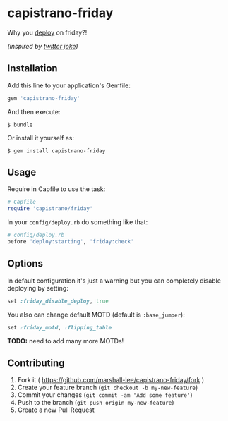 # capistrano-friday

Why you [deploy](https://github.com/capistrano/capistrano) on friday?!

*(inspired by [twitter joke](https://twitter.com/yurykusik/status/556064634525204481))*

## Installation

Add this line to your application's Gemfile:

```ruby
gem 'capistrano-friday'
```

And then execute:

    $ bundle

Or install it yourself as:

    $ gem install capistrano-friday

## Usage

Require in Capfile to use the task:

```ruby
# Capfile
require 'capistrano/friday'
```

In your `config/deploy.rb` do something like that:

```ruby
# config/deploy.rb
before 'deploy:starting', 'friday:check'
```

## Options

In default configuration it's just a warning but you can completely disable deploying by setting:

```ruby
set :friday_disable_deploy, true
```

You also can change default MOTD (default is `:base_jumper`):

```ruby
set :friday_motd, :flipping_table
```

**TODO:** need to add many more MOTDs!

## Contributing

1. Fork it ( https://github.com/marshall-lee/capistrano-friday/fork )
2. Create your feature branch (`git checkout -b my-new-feature`)
3. Commit your changes (`git commit -am 'Add some feature'`)
4. Push to the branch (`git push origin my-new-feature`)
5. Create a new Pull Request
